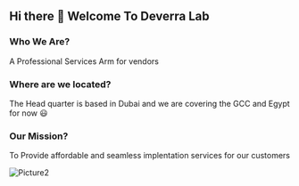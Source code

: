 ## Hi there 👋 Welcome To Deverra Lab 

### Who We Are?
A Professional Services Arm for vendors 

### Where are we located?
The Head quarter is based in Dubai and we are covering the GCC and Egypt for now 😃


### Our Mission?
To Provide affordable and seamless implentation services for our customers

![Picture2](https://user-images.githubusercontent.com/16447622/203488465-b14d7215-0b2c-4213-afb4-065b5e6076e8.jpg)
